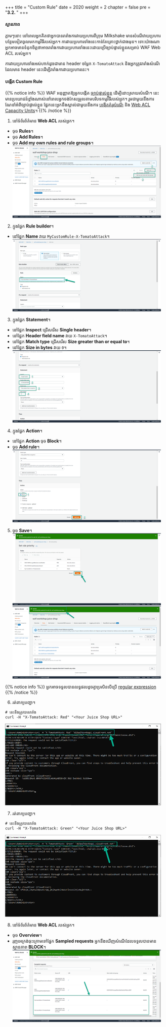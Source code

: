 +++
title = "Custom Rule"
date = 2020
weight = 2
chapter = false
pre = "<b>3.2. </b>"
+++
#### ស្ថានភាព
ភ្លាមៗនោះ នៅពេលអ្នកគិតថាអ្នកបានរារាំងការវាយប្រហារពីក្រុម Milkshake មានសំណើវាយប្រហារបន្ថែមទៀតចូលមកកម្មវិធីរបស់អ្នក។ ការវាយប្រហារទាំងនេះកាន់តែគ្រោះថ្នាក់ជាងមុន។ ទោះយ៉ាងណា អ្នកអាចមានទំនុកចិត្តថាអាចរារាំងការវាយប្រហារទាំងនេះដោយប្រើច្បាប់ផ្ទាល់ខ្លួនសម្រាប់ WAF Web ACL របស់អ្នក។

ការវាយប្រហារទាំងអស់ហាក់ដូចជាមាន header ចម្លែក ```X-TomatoAttack``` និងអ្នកត្រូវរារាំងសំណើដែលមាន header នេះដើម្បីរារាំងការវាយប្រហារនេះ។

#### បង្កើត Custom Rule
{{% notice info %}} 
WAF អនុញ្ញាតឱ្យអ្នកបង្កើត [ច្បាប់ផ្ទាល់ខ្លួន](https://docs.aws.amazon.com/waf/latest/developerguide/waf-rules.html) ដើម្បីដោះស្រាយសំណើ។ នេះមានប្រយោជន៍ខ្លាំងណាស់នៅពេលអ្នកចង់កែសម្រួលតាមបរិបទកម្មវិធីរបស់អ្នក។ រួមជាមួយនឹងការណែនាំអំពីច្បាប់ផ្ទាល់ខ្លួន ផ្នែកនេះអ្នកនឹងស្គាល់ជាមួយនឹងការ [បង្កើតគំរូសំណើ](https://docs.aws.amazon.com/waf/latest/developerguide/web-acl-testing.html#web-acl-testing-view-sample) និង [Web ACL Capacity Units](https://docs.aws.amazon.com/waf/latest/developerguide/how-aws-waf-works.html#aws-waf-capacity-units)។
{{% /notice %}}

1. នៅទំព័រព័ត៌មាន **Web ACL** របស់អ្នក។
* ចុច **Rules**។
* ចុច **Add Rules**។
* ចុច **Add my own rules and rule groups**។
![Create Custom Rule](/public/images/3-useawswaf/3.2-createcustomrule/createcustomrule-001.png?featherlight=false&width=90pc)

2. ក្នុងផ្នែក **Rule builder**។
* នៅផ្នែក **Name** វាយ ```MyCustomRule-X-TomatoAttack```។
![Create Custom Rule](/public/images/3-useawswaf/3.2-createcustomrule/createcustomrule-002.png?featherlight=false&width=90pc)

3. ក្នុងផ្នែក **Statement**។
* នៅផ្នែក **Inspect** ជ្រើសរើស **Single header**។
* នៅផ្នែក **Header field name** វាយ ```X-TomatoAttack```។
* នៅផ្នែក **Match type** ជ្រើសរើស **Size greater than or equal to**។
* នៅផ្នែក **Size in bytes** វាយ ```0```។
![Create Custom Rule](/public/images/3-useawswaf/3.2-createcustomrule/createcustomrule-003.png?featherlight=false&width=90pc)

4. ក្នុងផ្នែក **Action**។
* នៅផ្នែក **Action** ចុច **Block**។
* ចុច **Add rule**។
![Create Custom Rule](/public/images/3-useawswaf/3.2-createcustomrule/createcustomrule-004.png?featherlight=false&width=90pc)

5. ចុច **Save**។
![Create Custom Rule](/public/images/3-useawswaf/3.2-createcustomrule/createcustomrule-005.png?featherlight=false&width=90pc)
![Create Custom Rule](/public/images/3-useawswaf/3.2-createcustomrule/createcustomrule-006.png?featherlight=false&width=90pc)

{{% notice info %}} 
អ្នកអាចទទួលបានលទ្ធផលដូចគ្នាប្រសិនបើប្រើ [regular expression](https://docs.aws.amazon.com/waf/latest/developerguide/waf-rule-statement-type-regex-pattern-set-match.html)
{{% /notice %}}

6. រត់ពាក្យបញ្ជា។
```
# នេះនឹងត្រូវបានរារាំង
curl -H "X-TomatoAttack: Red" "<Your Juice Shop URL>"
```
![Create Custom Rule](/public/images/3-useawswaf/3.2-createcustomrule/createcustomrule-007.png?width=60pc)

7. រត់ពាក្យបញ្ជា។
```
# នេះនឹងត្រូវបានរារាំង
curl -H "X-TomatoAttack: Green" "<Your Juice Shop URL>"
```
![Create Custom Rule](/public/images/3-useawswaf/3.2-createcustomrule/createcustomrule-008.png?width=60pc)

8. នៅទំព័រព័ត៌មាន **Web ACL** របស់អ្នក។
* ចុច **Overview**។
* រុញអេក្រង់ចុះក្រោមទៅផ្នែក **Sampled requests** អ្នកនឹងឃើញសំណើដែលទទួលបានមានស្ថានភាព **BLOCK**។
![Create Custom Rule](/public/images/3-useawswaf/3.2-createcustomrule/createcustomrule-009.png?featherlight=false&width=90pc)